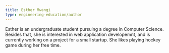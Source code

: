 ```yaml
---
title: Esther Mwangi
type: engineering-education/author
---
```

Esther is an undergraduate student pursuing a degree in Computer Science. Besides that, she is interested in web application developemnt, and is currently working on a project for a small startup. She likes playing hockey game during her free time.
